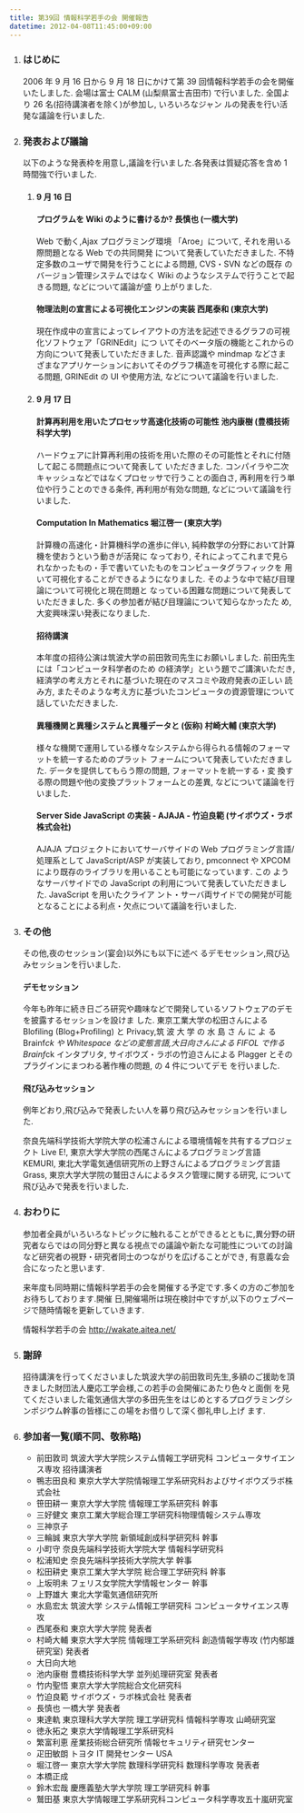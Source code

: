 ```yaml
---
title: 第39回 情報科学若手の会 開催報告
datetime: 2012-04-08T11:45:00+09:00
---
```


<div class="entry_body">

1.  ### はじめに

    2006 年 9 月 16 日から 9 月 18 日にかけて第 39 回情報科学若手の会を開催いたしました. 会場は富士 CALM (山梨県富士吉田市) で行いました. 全国より 26 名(招待講演者を除く)が参加し, いろいろなジャン ルの発表を行い活発な議論を行いました.

2.  ### 発表および議論

    以下のような発表枠を用意し,議論を行いました.各発表は質疑応答を含め 1 時間強で行いました.

    1.  #### 9 月 16 日

        #### プログラムを Wiki のように書けるか? 長慎也 (一橋大学)

        Web で動く,Ajax プログラミング環境 「Aroe」について, それを用いる際問題となる Web での共同開発 について発表していただきました. 不特定多数のユーザで開発を行うことによる問題, CVS・SVN などの既存 のバージョン管理システムではなく Wiki のようなシステムで行うことで起きる問題, などについて議論が盛 り上がりました.

        #### 物理法則の宣言による可視化エンジンの実装 西尾泰和 (東京大学)

        現在作成中の宣言によってレイアウトの方法を記述できるグラフの可視化ソフトウェア「GRINEdit」につ いてそのベータ版の機能とこれからの方向について発表していただきました. 音声認識や mindmap などさま ざまなアプリケーションにおいてそのグラフ構造を可視化する際に起こる問題, GRINEdit の UI や使用方法, などについて議論を行いました.

    2.  #### 9 月 17 日

        #### 計算再利用を用いたプロセッサ高速化技術の可能性 池内康樹 (豊橋技術科学大学)

        ハードウェアに計算再利用の技術を用いた際のその可能性とそれに付随して起こる問題点について発表して いただきました. コンパイラや二次キャッシュなどではなくプロセッサで行うことの面白さ, 再利用を行う単 位や行うことのできる条件, 再利用が有効な問題, などについて議論を行いました.

        #### Computation In Mathematics 堀江啓一 (東京大学)

        計算機の高速化・計算機科学の進歩に伴い, 純粋数学の分野において計算機を使おうという動きが活発に なっており, それによってこれまで見られなかったもの・手で書いていたものをコンピュータグラフィックを 用いて可視化することができるようになりました. そのような中で結び目理論について可視化と現在問題と なっている困難な問題について発表していただきました. 多くの参加者が結び目理論について知らなかったた め, 大変興味深い発表になりました.

        #### 招待講演

        本年度の招待公演は筑波大学の前田敦司先生にお願いしました. 前田先生には「コンピュータ科学者のため の経済学」という題でご講演いただき, 経済学の考え方とそれに基づいた現在のマスコミや政府発表の正しい 読み方, またそのような考え方に基づいたコンピュータの資源管理について話していただきました.

        #### 異種機関と異種システムと異種データと (仮称) 村崎大輔 (東京大学)

        様々な機関で運用している様々なシステムから得られる情報のフォーマットを統一するためのプラット フォームについて発表していただきました. データを提供してもらう際の問題, フォーマットを統一する・変 換する際の問題や他の変換プラットフォームとの差異, などについて議論を行いました.

        #### Server Side JavaScript の実装 - AJAJA - 竹迫良範 (サイボウズ・ラボ株式会社)

        AJAJA プロジェクトにおいてサーバサイドの Web プログラミング言語/処理系として JavaScript/ASP が実装しており, pmconnect や XPCOM により既存のライブラリを用いることも可能になっています. この ようなサーバサイドでの JavaScript の利用について発表していただきました. JavaScript を用いたクライア ント・サーバ両サイドでの開発が可能となることによる利点・欠点について議論を行いました.

3.  ### その他

    その他,夜のセッション(宴会)以外にも以下に述べ るデモセッション,飛び込みセッションを行いました.

    #### デモセッション

    今年も昨年に続き日ごろ研究や趣味などで開発しているソフトウェアのデモを披露するセッションを設けま した. 東京工業大学の松田さんによるBlofiling (Blog+Profiling) と Privacy,筑 波 大 学 の 水 島 さ ん に よ る Brainf*ck や Whitespace などの変態言語,大日向さんによる FIFOL で作る Brainf*ck インタプリタ, サイボウズ・ラボの竹迫さんによる Plagger とそのプラグインにまつわる著作権の問題, の 4 件についてデモ を行いました.

    #### 飛び込みセッション

    例年どおり,飛び込みで発表したい人を募り飛び込みセッションを行いました.

    奈良先端科学技術大学院大学の松浦さんによる環境情報を共有するプロジェクト Live E!, 東京大学大学院の西尾さんによるプログラミング言語 KEMURI, 東北大学電気通信研究所の上野さんによるプログラミング言語 Grass, 東京大学大学院の鷲田さんによるタスク管理に関する研究, について飛び込みで発表を行いました.

4.  ### おわりに

    参加者全員がいろいろなトピックに触れることができるとともに,異分野の研究者ならではの同分野と異なる視点での議論や新たな可能性についての討論など研究者の視野・研究者同士のつながりを広げることができ, 有意義な会合になったと思います.

    来年度も同時期に情報科学若手の会を開催する予定です.多くの方のご参加をお待ちしております.開催 日,開催場所は現在検討中ですが,以下のウェブページで随時情報を更新していきます.

    情報科学若手の会 http://wakate.aitea.net/

5.  ### 謝辞

    招待講演を行ってくださいました筑波大学の前田敦司先生,多額のご援助を頂きました財団法人慶応工学会様,この若手の会開催にあたり色々と面倒 を見てくださいました電気通信大学の多田先生をはじめとするプログラミングシンポジウム幹事の皆様にこの場をお借りして深く御礼申し上げ ます.

6.  ### 参加者一覧(順不同、敬称略)

    *   前田敦司 筑波大学大学院システム情報工学研究科 コンピュータサイエンス専攻 招待講演者
    *   鴨志田良和 東京大学大学院情報理工学系研究科およびサイボウズラボ株式会社
    *   笹田耕一 東京大学大学院 情報理工学系研究科 幹事
    *   三好健文 東京工業大学総合理工学研究科物理情報システム専攻
    *   三神京子
    *   三輪誠 東京大学大学院 新領域創成科学研究科 幹事
    *   小町守 奈良先端科学技術大学院大学 情報科学研究科
    *   松浦知史 奈良先端科学技術大学院大学 幹事
    *   松田耕史 東京工業大学大学院 総合理工学研究科 幹事
    *   上坂明未 フェリス女学院大学情報センター 幹事
    *   上野雄大 東北大学電気通信研究所
    *   水島宏太 筑波大学 システム情報工学研究科 コンピュータサイエンス専攻
    *   西尾泰和 東京大学大学院 発表者
    *   村崎大輔 東京大学大学院 情報理工学系研究科 創造情報学専攻 (竹内郁雄研究室) 発表者
    *   大日向大地
    *   池内康樹 豊橋技術科学大学 並列処理研究室 発表者
    *   竹内聖悟 東京大学大学院総合文化研究科
    *   竹迫良範 サイボウズ・ラボ株式会社 発表者
    *   長慎也 一橋大学 発表者
    *   東達軌 東京理科大学大学院 理工学研究科 情報科学専攻 山崎研究室
    *   徳永拓之 東京大学情報理工学系研究科
    *   繁富利恵 産業技術総合研究所 情報セキュリティ研究センター
    *   疋田敏朗 トヨタ IT 開発センター USA
    *   堀江啓一 東京大学大学院 数理科学研究科 数理科学専攻 発表者
    *   本橋正成
    *   鈴木宏哉 慶應義塾大学大学院 理工学研究科 幹事
    *   鷲田基 東京大学情報理工学系研究科コンピュータ科学専攻五十嵐研究室

</div>